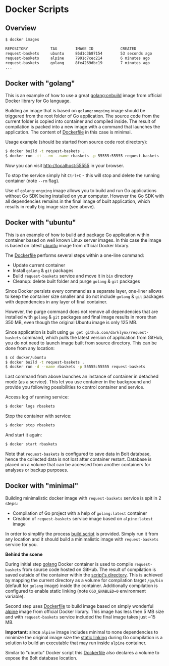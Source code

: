 # Docker Scripts

## Overview

```bash
$ docker images

REPOSITORY          TAG        IMAGE ID            CREATED             SIZE
request-baskets     ubuntu     86d1c3b87154        53 seconds ago      378.8 MB
request-baskets     alpine     7991c7cec214        6 minutes ago       15.2 MB
request-baskets     golang     8fe4269dbc19        7 minutes ago       768.4 MB
...
```

## Docker with "golang"

This is an example of how to use a great [golang:onbuild](https://github.com/docker-library/docs/tree/master/golang) image from official Docker library for Go language.

Building an image that is based on `golang:ongoing` image should be triggered from the root folder of Go application. The source code from the current folder is copied into container and compiled inside. The result of compilation is packed into a new image with a command that launches the application. The content of [Dockerfile](./golang/Dockerfile) in this case is minimal.

Usage example (should be started from source code root directory):
```bash
$ docker build -t request-baskets .
$ docker run -it --rm --name rbaskets -p 55555:55555 request-baskets
```

Now you can visit [http://localhost:55555](http://localhost:55555) in your browser.

To stop the service simply hit `Ctrl+C` - this will stop and delete the running container (note `--rm` flag).

Use of `golang:ongoing` image allows you to build and run Go applications without Go SDK being installed on your computer. However the Go SDK with all dependencies remains in the final image of built application, which results in really big image size (see above).

## Docker with "ubuntu"

This is an example of how to build and package Go application within container based on well known Linux server images. In this case the image is based on latest [ubuntu](https://github.com/docker-library/docs/tree/master/ubuntu) image from official Docker library.

The [Dockerfile](./ubuntu/Dockerfile) performs several steps within a one-line command:

 * Update current container
 * Install `golang` & `git` packages
 * Build `request-baskets` service and move it in `bin` directory
 * Cleanup: delete built folder and purge `golang` & `git` packages

Since Docker persists every command as a separate layer, one-liner allows to keep the container size smaller and do not include `golang` & `git` packages with dependencies in any layer of final container.

However, the purge command does not remove all dependencies that are installed with `golang` & `git` packages and final image results in more than 350 MB, even though the original Ubuntu image is only 125 MB.

Since application is built using `go get github.com/darklynx/request-baskets` command, which pulls the latest version of application from GitHub, you do not need to launch image built from source directory. This can be done from any location:

```bash
$ cd docker/ubuntu
$ docker build -t request-baskets .
$ docker run -d --name rbaskets -p 55555:55555 request-baskets
```

Last command from above launches an instance of container in detached mode (as a service). This let you use container in the background and provide you following possibilities to control container and service.

Access log of running service:
```bash
$ docker logs rbaskets
```

Stop the container with service:
```bash
$ docker stop rbaskets
```

And start it again:
```bash
$ docker start rbaskets
```

Note that `request-baskets` is configured to save data in Bolt database, hence the collected data is not lost after container restart. Database is placed on a volume that can be accessed from another containers for analyses or backup purposes.

## Docker with "minimal"

Building minimalistic docker image with `request-baskets` service is spit in 2 steps:

 * Compilation of Go project with a help of `golang:latest` container
 * Creation of `request-baskets` service image based on `alpine:latest` image

In order to simplify the process [build script](./minimal/build.sh) is provided. Simply run it from any location and it should build a minimalistic image with `request-baskets` service for you.

**Behind the scene**

During initial step [golang](https://github.com/docker-library/docs/tree/master/golang) Docker container is used to compile `request-baskets` from source code hosted on GitHub. The result of compilation is saved outside of the container within the [script's directory](./minimal). This is achieved by mapping the current directory as a volume for compilation target `/go/bin` (default for `golang` image) inside the container. Additionally compilation is configured to enable static linking (note `CGO_ENABLED=0` environment variable).

Second step uses [Dockerfile](./minimal/Dockerfile) to build image based on simply wonderful [alpine](https://github.com/docker-library/docs/tree/master/alpine) image from official Docker library. This image has less then 5 MB size and with `request-baskets` service included the final image takes just ~15 MB.

**Important:** since `alpine` image includes minimal to none dependencies to minimize the original image size the [static linking](http://www.blang.io/posts/2015-04_golang-alpine-build-golang-binaries-for-alpine-linux/) during Go compilation is a solution to build an executable that may run inside `alpine` container.

Similar to "ubuntu" Docker script this [Dockerfile](./minimal/Dockerfile) also declares a volume to expose the Bolt database location.
